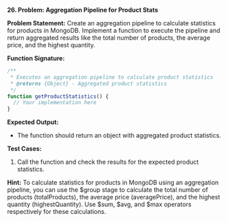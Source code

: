 **26. Problem: Aggregation Pipeline for Product Stats**

**Problem Statement:**
Create an aggregation pipeline to calculate statistics for products in MongoDB. Implement a function to execute the pipeline and return aggregated results like the total number of products, the average price, and the highest quantity.

**Function Signature:**
```javascript
/**
 * Executes an aggregation pipeline to calculate product statistics
 * @returns {Object} - Aggregated product statistics
 */
function getProductStatistics() {
  // Your implementation here
}
```

**Expected Output:**
- The function should return an object with aggregated product statistics.

**Test Cases:**
1. Call the function and check the results for the expected product statistics.

**Hint:**
To calculate statistics for products in MongoDB using an aggregation pipeline, you can use the $group stage to calculate the total number of products (totalProducts), the average price (averagePrice), and the highest quantity (highestQuantity). Use $sum, $avg, and $max operators respectively for these calculations.